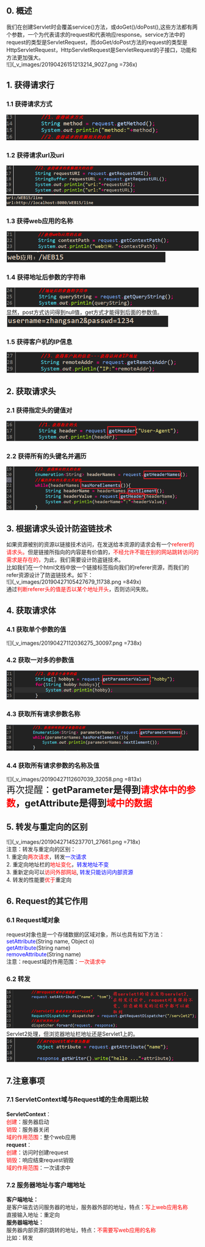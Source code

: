 ## 0. 概述  
我们在创建Servlet时会覆盖service()方法，或doGet()/doPost(),这些方法都有两个参数，一个为代表请求的request和代表响应response。service方法中的request的类型是ServletRequest，而doGet/doPost方法的request的类型是HttpServletRequest，HttpServletRequest是ServletRequest的子接口，功能和方法更加强大。  
![](_v_images/20190426151213214_9027.png =736x)
## 1. 获得请求行  
### 1.1 获得请求方式  
![](_v_images/20190426151427148_12025.png)  
### 1.2 获得请求url及uri  
![](_v_images/20190426151730414_12711.png)  
![](_v_images/20190426151754620_348.png)  
### 1.3 获得web应用的名称  
![](_v_images/20190427100139467_32428.png)  
![](_v_images/20190427100201164_1909.png)  
### 1.4 获得地址后参数的字符串  
![](_v_images/20190427100258446_16002.png)  
显然，post方式访问得到null值，get方式才能得到后面的参数值。  
![](_v_images/20190427100606345_3666.png)  
### 1.5 获得客户机的IP信息  
![](_v_images/20190427100707479_17518.png)  
## 2. 获取请求头  
### 2.1 获得指定头的键值对  
![](_v_images/20190427101419506_363.png)  
### 2.2 获得所有的头键名并遍历  
![](_v_images/20190427101634008_12554.png)  
## 3. 根据请求头设计防盗链技术  
如果资源被别的资源以链接技术访问，在发送给本资源的请求会有一个<font color=red>referer的请求头。</font>但是链接所指向的内容是有价值的，<font color=red>不经允许不能在别的网站跳转访问的需求是存在的，</font>为此，我们需要设计防盗链技术。  
比如我们在一个html文档中放一个链接标签指向我们的referer资源，而我们的refer资源设计了防盗链技术。如下：  
![](_v_images/20190427105427679_11738.png =849x)  
通过<font color=red>判断referer头的值是否以某个地址开头</font>，否则访问失败。  
## 4. 获取请求体  
### 4.1 获取单个参数的值  
![](_v_images/20190427112036275_30097.png =738x)
### 4.2 获取一对多的参数值  
![](_v_images/20190427112208316_24562.png)  
### 4.3 获取所有请求参数名称  
![](_v_images/20190427112342339_21055.png)  
### 4.4 获取所有请求参数的名称及值  
![](_v_images/20190427112607039_32058.png =813x)  
<font  size=5>再次提醒：**getParameter是得到<font color=red>请求体中的参数</font>，getAttribute是得到<font color=red>域中的数据**</font></font>
## 5. 转发与重定向的区别  
![](_v_images/20190427145237701_27661.png =718x)  
注意：转发与重定向的区别：  
		1. 重定向<font color=red>两次请求</font>，转发<font color=blue>一次请求</font>  
		2. 重定向地址栏的<font color=red>地址变化</font>，<font color=blue>转发地址不变</font>  
		3. 重新定向可以<font color=red>访问外部网站</font>, <font color=blue>转发只能访问内部资源</font>  
		4. 转发的性能要<font color=red>优于</font>重定向     
## 6. Request的其它作用  
### 6.1 Request域对象 
request对象也是一个存储数据的区域对象，所以也具有如下方法：  
<font color=blue>setAttribute</font>(String name, Object o)  
<font color=blue>getAttribute</font>(String name)  
<font color=blue>removeAttribute</font>(String name)  
注意：request域的作用范围：<font color=red>一次请求中</font>  
### 6.2 转发  
![](_v_images/20190427151200268_3131.png)  
Servlet2处理，但浏览器地址栏地址还是Servlet1上的。  
![](_v_images/20190427151333695_19008.png)  
## 7.注意事项  
### 7.1 ServletContext域与Request域的生命周期比较   
**ServletContext**：  
<font color=red>创建</font>：服务器启动  
<font color=red>销毁</font>：服务器关闭  
<font color=red>域的作用范围</font>：整个web应用  
**request**：  
<font color=red>创建</font>：访问时创建request  
<font color=red>销毁</font>：响应结束request销毁  
<font color=red>域的作用范围</font>：一次请求中  
### 7.2 服务器地址与客户端地址  
**客户端地址：**  
是客户端去访问服务器的地址，服务器外部的地址，特点：<font color=red>写上web应用名称</font>  
直接输入地址：重定向  
**服务器端地址：**  
服务器内部资源的跳转的地址，特点：<font color=red>不需要写web应用的名称</font>  
比如：转发  